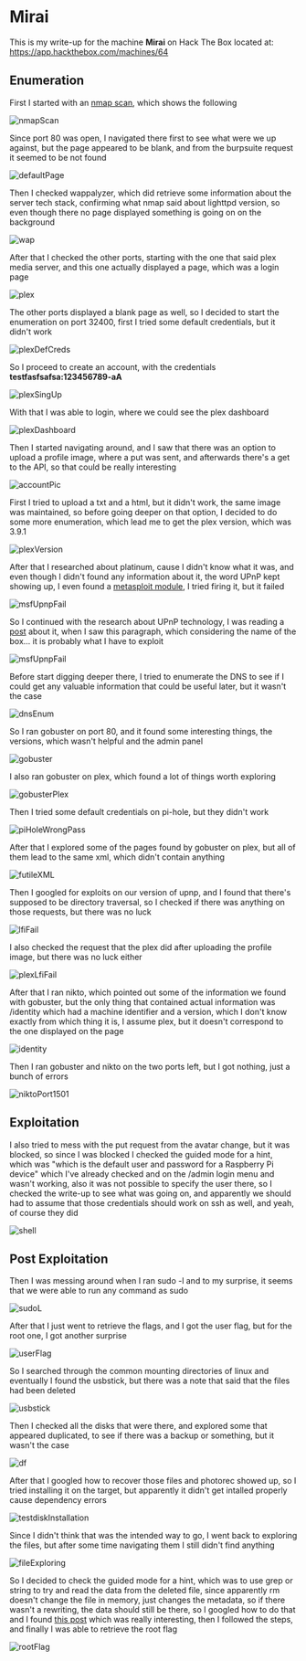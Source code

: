 # Mirai

This is my write-up for the machine **Mirai** on Hack The Box located at: https://app.hackthebox.com/machines/64

## Enumeration

First I started with an [nmap scan](./res/Mirai/10_10_10_48_nmapReport.txt), which shows the following

![nmapScan](./res/Mirai/nmapScan.png)

Since port 80 was open, I navigated there first to see what were we up against, but the page appeared to be blank, and from the burpsuite request it seemed to be not found

![defaultPage](./res/Mirai/defaultPage.png)

Then I checked wappalyzer, which did retrieve some information about the server tech stack, confirming what nmap said about lighttpd version, so even though there no page displayed something is going on on the background

![wap](./res/Mirai/wap.png)

After that I checked the other ports, starting with the one that said plex media server, and this one actually displayed a page, which was a login page

![plex](./res/Mirai/plex.png)

The other ports displayed a blank page as well, so I decided to start the enumeration on port 32400, first I tried some default credentials, but it didn't work

![plexDefCreds](./res/Mirai/plexDefCreds.png)

So I proceed to create an account, with the credentials **testfasfsafsa:123456789-aA**

![plexSingUp](./res/Mirai/plexSingUp.png)

With that I was able to login, where we could see the plex dashboard

![plexDashboard](./res/Mirai/plexDashboard.png)

Then I started navigating around, and I saw that there was an option to upload a profile image, where a put was sent, and afterwards there's a get to the API, so that could be really interesting

![accountPic](./res/Mirai/accountPic.png)

First I tried to upload a txt and a html, but it didn't work, the same image was maintained, so before going deeper on that option, I decided to do some more enumeration, which lead me to get the plex version, which was 3.9.1

![plexVersion](./res/Mirai/plexVersion.png)

After that I researched about platinum, cause I didn't know what it was, and even though I didn't found any information about it, the word UPnP kept showing up, I even found a [metasploit module](https://www.rapid7.com/db/modules/exploit/multi/upnp/libupnp_ssdp_overflow/), I tried firing it, but it failed

![msfUpnpFail](./res/Mirai/msfUpnpFail.png)

So I continued with the research about UPnP technology, I was reading a [post](https://www.upguard.com/blog/what-is-upnp) about it, when I saw this paragraph, which considering the name of the box... it is probably what I have to exploit

![msfUpnpFail](./res/Mirai/miraiBotnet.png)

Before start digging deeper there, I tried to enumerate the DNS to see if I could get any valuable information that could be useful later, but it wasn't the case

![dnsEnum](./res/Mirai/dnsEnum.png)

So I ran gobuster on port 80, and it found some interesting things, the versions, which wasn't helpful and the admin panel

![gobuster](./res/Mirai/gobuster.png)

I also ran gobuster on plex, which found a lot of things worth exploring

![gobusterPlex](./res/Mirai/gobusterPlex.png)

Then I tried some default credentials on pi-hole, but they didn't work

![piHoleWrongPass](./res/Mirai/piHoleWrongPass.png)

After that I explored some of the pages found by gobuster on plex, but all of them lead to the same xml, which didn't contain anything

![futileXML](./res/Mirai/futileXML.png)

Then I googled for exploits on our version of upnp, and I found that there's supposed to be directory traversal, so I checked if there was anything on those requests, but there was no luck

![lfiFail](./res/Mirai/lfiFail.png)

I also checked the request that the plex did after uploading the profile image, but there was no luck either

![plexLfiFail](./res/Mirai/plexLfiFail.png)

After that I ran nikto, which pointed out some of the information we found with gobuster, but the only thing that contained actual information was /identity which had a machine identifier and a version, which I don't know exactly from which thing it is, I assume plex, but it doesn't correspond to the one displayed on the page

![identity](./res/Mirai/identity.png)

Then I ran gobuster and nikto on the two ports left, but I got nothing, just a bunch of errors

![niktoPort1501](./res/Mirai/niktoPort1501.png)

## Exploitation

I also tried to mess with the put request from the avatar change, but it was blocked, so since I was blocked I checked the guided mode for a hint, which was "which is the default user and password for a Raspberry Pi device" which I've already checked and on the /admin login menu and wasn't working, also it was not possible to specify the user there, so I checked the write-up to see what was going on, and apparently we should had to assume that those credentials should work on ssh as well, and yeah, of course they did

![shell](./res/Mirai/shell.png)

## Post Exploitation

Then I was messing around when I ran sudo -l and to my surprise, it seems that we were able to run any command as sudo

![sudoL](./res/Mirai/sudoL.png)

After that I just went to retrieve the flags, and I got the user flag, but for the root one, I got another surprise

![userFlag](./res/Mirai/userFlag.png)

So I searched through the common mounting directories of linux and eventually I found the usbstick, but there was a note that said that the files had been deleted

![usbstick](./res/Mirai/usbstick.png)

Then I checked all the disks that were there, and explored some that appeared duplicated, to see if there was a backup or something, but it wasn't the case

![df](./res/Mirai/df.png)

After that I googled how to recover those files and photorec showed up, so I tried installing it on the target, but apparently it didn't get intalled properly cause dependency errors

![testdiskInstallation](./res/Mirai/testdiskInstallation.png)

Since I didn't think that was the intended way to go, I went back to exploring the files, but after some time navigating them I still didn't find anything

![fileExploring](./res/Mirai/fileExploring.png)

So I decided to check the guided mode for a hint, which was to use grep or string to try and read the data from the deleted file, since apparently rm doesn't change the file in memory, just changes the metadata, so if there wasn't a rewriting, the data should still be there, so I googled how to do that and I found [this post](https://lovethepenguin.com/linux-recover-deleted-text-files-using-grep-749551c3e12b) which was really interesting, then I followed the steps, and finally I was able to retrieve the root flag

![rootFlag](./res/Mirai/rootFlag.png)
